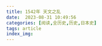 ```yaml
---
title: 1542年 天文之乱
date:  2023-08-31 10:49:56
categories: [阅读,全历史,历史,日本史]
tags: article
index_img: 
---
```


